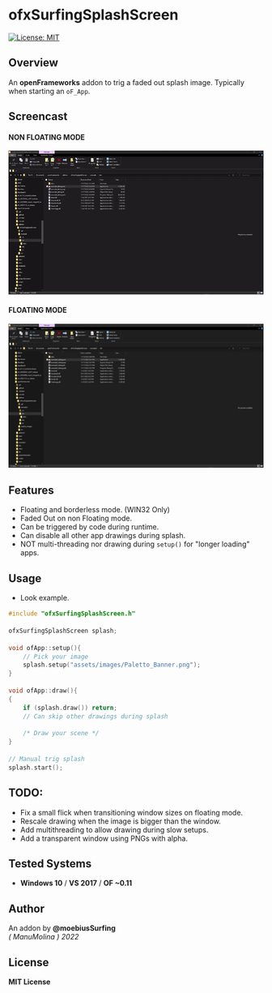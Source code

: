 # ofxSurfingSplashScreen
[![License: MIT](https://img.shields.io/badge/License-MIT-yellow.svg)](https://opensource.org/licenses/MIT)

## Overview
An **openFrameworks** addon to trig a faded out splash image. Typically when starting an `oF_App`.

## Screencast

#### NON FLOATING MODE
![](ofxSurfingSplashScreen2.gif)

#### FLOATING MODE
![](ofxSurfingSplashScreen.gif)

## Features
- Floating and borderless mode. (WIN32 Only)
- Faded Out on non Floating mode.
- Can be triggered by code during runtime.
- Can disable all other app drawings during splash.
- NOT multi-threading nor drawing during `setup()` for "longer loading" apps.

## Usage

* Look example.

```.cpp	
#include "ofxSurfingSplashScreen.h"

ofxSurfingSplashScreen splash;

void ofApp::setup(){
	// Pick your image
	splash.setup("assets/images/Paletto_Banner.png");
}

void ofApp::draw(){
{
	if (splash.draw()) return;
	// Can skip other drawings during splash 

	/* Draw your scene */
}

// Manual trig splash
splash.start();
```

## TODO:
* Fix a small flick when transitioning window sizes on floating mode.
* Rescale drawing when the image is bigger than the window.
* Add multithreading to allow drawing during slow setups.
* Add a transparent window using PNGs with alpha.  

## Tested Systems
* **Windows 10** / **VS 2017** / **OF ~0.11**

## Author
An addon by **@moebiusSurfing**  
*( ManuMolina ) 2022*  

## License
**MIT License**
